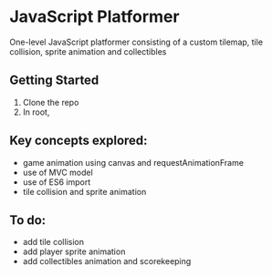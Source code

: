 # JavaScript Platformer #
One-level JavaScript platformer consisting of a custom tilemap, tile collision, sprite animation and collectibles

## Getting Started ##
1. Clone the repo 
3. In root, 

## Key concepts explored: ##
- game animation using canvas and requestAnimationFrame
- use of MVC model 
- use of ES6 import 
- tile collision and sprite animation

## To do: ##
- add tile collision
- add player sprite animation
- add collectibles animation and scorekeeping
